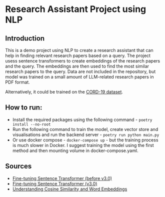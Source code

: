 # Research Assistant Project using NLP

## Introduction
This is a demo project using NLP to create a research assistant that can help in finding relevant research papers based on a query. The project usess sentence transformers to create embeddings of the research papers and the query. The embeddings are then used to find the most similar research papers to the query. Data are not included in the repository, but model was trained on a small amount of LLM-related research papers in PDF format. 

Alternatively, it could be trained on the [CORD-19 dataset](https://www.semanticscholar.org/cord19).


## How to run:
- Install the required packages using the following command - ```poetry install --no-root```
- Run the following command to train the model, create vector store and visualisations and run the backend server - ```poetry run python main.py```
- Or use docker compose - ```docker-compose up``` - but the training process is much slower in Docker. I suggest training the model using the first method and then mounting volume in docker-compose.yaml.



## Sources
- [Fine-tuning Sentence Transformer (before v3.0)](https://huggingface.co/blog/how-to-train-sentence-transformers)
- [Fine-tuning Sentence Transformer (v3.0)](https://huggingface.co/blog/train-sentence-transformers)
- [Understanding Cosine Similarity and Word Embeddings](https://spencerporter2.medium.com/understanding-cosine-similarity-and-word-embeddings-dbf19362a3c)
